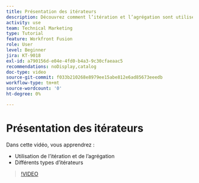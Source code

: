 ```yaml
---
title: Présentation des itérateurs
description: Découvrez comment l’itération et l’agrégation sont utilisées, ainsi que les différents types d’itérateurs dans  [!DNL Adobe Workfront Fusion].
activity: use
team: Technical Marketing
type: Tutorial
feature: Workfront Fusion
role: User
level: Beginner
jira: KT-9018
exl-id: a790156d-e04e-4fd0-b4a3-9c30cfaeaac5
recommendations: noDisplay,catalog
doc-type: video
source-git-commit: f033b210268e8979ee15abe812e6ad85673eeedb
workflow-type: tm+mt
source-wordcount: '0'
ht-degree: 0%

---
```


# Présentation des itérateurs

Dans cette vidéo, vous apprendrez :

* Utilisation de l’itération et de l’agrégation
* Différents types d’itérateurs

>[!VIDEO](https://video.tv.adobe.com/v/335277/?quality=12&learn=on)
